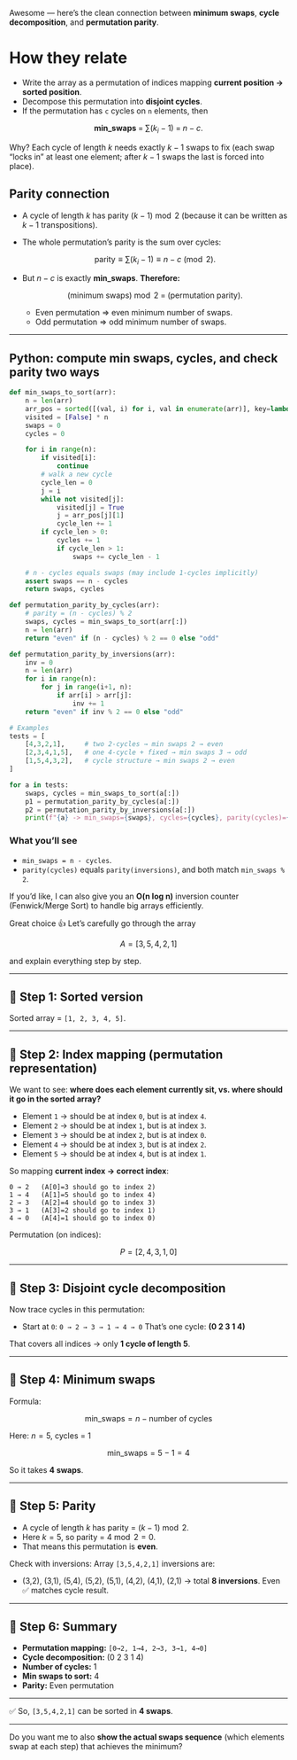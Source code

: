 Awesome — here’s the clean connection between **minimum swaps**, **cycle decomposition**, and **permutation parity**.

# How they relate

* Write the array as a permutation of indices mapping **current position → sorted position**.
* Decompose this permutation into **disjoint cycles**.
* If the permutation has `c` cycles on `n` elements, then

$$
\textbf{min\_swaps} \;=\; \sum (k_i-1) \;=\; n - c.
$$

Why? Each cycle of length $k$ needs exactly $k-1$ swaps to fix (each swap “locks in” at least one element; after $k-1$ swaps the last is forced into place).

## Parity connection

* A cycle of length $k$ has parity $(k-1)\bmod 2$ (because it can be written as $k-1$ transpositions).
* The whole permutation’s parity is the sum over cycles:

  $$
  \text{parity} \equiv \sum (k_i-1) \equiv n - c \pmod{2}.
  $$
* But $n-c$ is exactly **min\_swaps**.
  **Therefore:**

  $$
  \text{(minimum swaps)} \bmod 2 \;=\; \text{(permutation parity)}.
  $$

  * Even permutation ⇒ even minimum number of swaps.
  * Odd permutation ⇒ odd minimum number of swaps.

---

## Python: compute min swaps, cycles, and check parity two ways

```python
def min_swaps_to_sort(arr):
    n = len(arr)
    arr_pos = sorted([(val, i) for i, val in enumerate(arr)], key=lambda x: x[0])
    visited = [False] * n
    swaps = 0
    cycles = 0

    for i in range(n):
        if visited[i]:
            continue
        # walk a new cycle
        cycle_len = 0
        j = i
        while not visited[j]:
            visited[j] = True
            j = arr_pos[j][1]
            cycle_len += 1
        if cycle_len > 0:
            cycles += 1
            if cycle_len > 1:
                swaps += cycle_len - 1

    # n - cycles equals swaps (may include 1-cycles implicitly)
    assert swaps == n - cycles
    return swaps, cycles

def permutation_parity_by_cycles(arr):
    # parity = (n - cycles) % 2
    swaps, cycles = min_swaps_to_sort(arr[:])
    n = len(arr)
    return "even" if (n - cycles) % 2 == 0 else "odd"

def permutation_parity_by_inversions(arr):
    inv = 0
    n = len(arr)
    for i in range(n):
        for j in range(i+1, n):
            if arr[i] > arr[j]:
                inv += 1
    return "even" if inv % 2 == 0 else "odd"

# Examples
tests = [
    [4,3,2,1],     # two 2-cycles → min swaps 2 → even
    [2,3,4,1,5],   # one 4-cycle + fixed → min swaps 3 → odd
    [1,5,4,3,2],   # cycle structure → min swaps 2 → even
]

for a in tests:
    swaps, cycles = min_swaps_to_sort(a[:])
    p1 = permutation_parity_by_cycles(a[:])
    p2 = permutation_parity_by_inversions(a[:])
    print(f"{a} -> min_swaps={swaps}, cycles={cycles}, parity(cycles)={p1}, parity(inversions)={p2}")
```

### What you’ll see

* `min_swaps = n - cycles`.
* `parity(cycles)` equals `parity(inversions)`, and both match `min_swaps % 2`.

If you’d like, I can also give you an **O(n log n)** inversion counter (Fenwick/Merge Sort) to handle big arrays efficiently.


Great choice 👍 Let’s carefully go through the array

$$
A = [3, 5, 4, 2, 1]
$$

and explain everything step by step.

---

## 🔹 Step 1: Sorted version

Sorted array = `[1, 2, 3, 4, 5]`.

---

## 🔹 Step 2: Index mapping (permutation representation)

We want to see: **where does each element currently sit, vs. where should it go in the sorted array?**

* Element `1` → should be at index `0`, but is at index `4`.
* Element `2` → should be at index `1`, but is at index `3`.
* Element `3` → should be at index `2`, but is at index `0`.
* Element `4` → should be at index `3`, but is at index `2`.
* Element `5` → should be at index `4`, but is at index `1`.

So mapping **current index → correct index**:

```
0 → 2   (A[0]=3 should go to index 2)
1 → 4   (A[1]=5 should go to index 4)
2 → 3   (A[2]=4 should go to index 3)
3 → 1   (A[3]=2 should go to index 1)
4 → 0   (A[4]=1 should go to index 0)
```

Permutation (on indices):

$$
P = [2, 4, 3, 1, 0]
$$

---

## 🔹 Step 3: Disjoint cycle decomposition

Now trace cycles in this permutation:

* Start at `0`:
  `0 → 2 → 3 → 1 → 4 → 0`
  That’s one cycle: **(0 2 3 1 4)**

That covers all indices → only **1 cycle of length 5**.

---

## 🔹 Step 4: Minimum swaps

Formula:

$$
\text{min\_swaps} = n - \text{number of cycles}
$$

Here: $n = 5$, cycles = 1

$$
\text{min\_swaps} = 5 - 1 = 4
$$

So it takes **4 swaps**.

---

## 🔹 Step 5: Parity

* A cycle of length $k$ has parity = $(k-1) \bmod 2$.
* Here $k=5$, so parity = $4 \bmod 2 = 0$.
* That means this permutation is **even**.

Check with inversions:
Array `[3,5,4,2,1]` inversions are:

* (3,2), (3,1), (5,4), (5,2), (5,1), (4,2), (4,1), (2,1) → total **8 inversions**.
  Even ✅ matches cycle result.

---

## 🔹 Step 6: Summary

* **Permutation mapping:** `[0→2, 1→4, 2→3, 3→1, 4→0]`
* **Cycle decomposition:** (0 2 3 1 4)
* **Number of cycles:** 1
* **Min swaps to sort:** 4
* **Parity:** Even permutation

---

✅ So, `[3,5,4,2,1]` can be sorted in **4 swaps**.

---

Do you want me to also **show the actual swaps sequence** (which elements swap at each step) that achieves the minimum?

